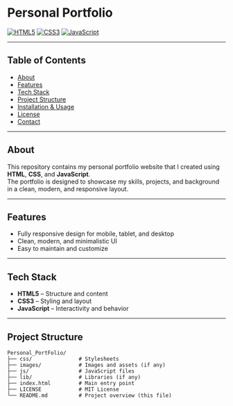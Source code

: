 # Personal Portfolio

[![HTML5](https://img.shields.io/badge/HTML5-E34F26?style=for-the-badge&logo=html5&logoColor=white)](https://developer.mozilla.org/en-US/docs/Web/HTML)
[![CSS3](https://img.shields.io/badge/CSS3-1572B6?style=for-the-badge&logo=css3&logoColor=white)](https://developer.mozilla.org/en-US/docs/Web/CSS)
[![JavaScript](https://img.shields.io/badge/JavaScript-F7DF1E?style=for-the-badge&logo=javascript&logoColor=black)](https://developer.mozilla.org/en-US/docs/Web/JavaScript)

---

## Table of Contents

- [About](#about)
- [Features](#features)
- [Tech Stack](#tech-stack)
- [Project Structure](#project-structure)
- [Installation & Usage](#installation--usage)
- [License](#license)
- [Contact](#contact)

---

## About

This repository contains my personal portfolio website that I created using **HTML**, **CSS**, and **JavaScript**.  
The portfolio is designed to showcase my skills, projects, and background in a clean, modern, and responsive layout.

---

## Features

- Fully responsive design for mobile, tablet, and desktop
- Clean, modern, and minimalistic UI
- Easy to maintain and customize

---

## Tech Stack

- **HTML5** – Structure and content
- **CSS3** – Styling and layout
- **JavaScript** – Interactivity and behavior

---

## Project Structure

```plaintext
Personal_PortFolio/
├── css/               # Stylesheets
├── images/            # Images and assets (if any)
├── js/                # JavaScript files
├── lib/               # Libraries (if any)
├── index.html         # Main entry point
├── LICENSE            # MIT License
└── README.md          # Project overview (this file)
```
